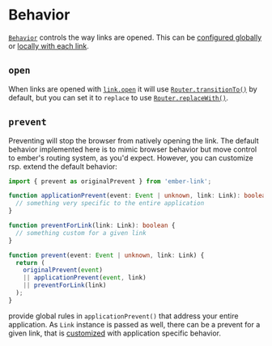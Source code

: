 # Behavior

[`Behavior`](./api/ember-link/interfaces/Behavior.md) controls the way links are
opened. This can be [configured globally](./configuration.md) or
[locally with each link](./helper.md#parameters).

## `open`

When links are opened with [`link.open`](./api/ember-link/classes/Link.md#open)
it will use
[`Router.transitionTo()`](https://api.emberjs.com/ember/5.0/classes/RouterService/methods/transitionTo?anchor=transitionTo)
by default, but you can set it to `replace` to use
[`Router.replaceWith()`](https://api.emberjs.com/ember/5.0/classes/RouterService/methods/replaceWith?anchor=replaceWith).

## `prevent`

Preventing will stop the browser from natively opening the link. The default
behavior implemented here is to mimic browser behavior but move control to
ember's routing system, as you'd expect. However, you can customize rsp. extend
the default behavior:

```ts
import { prevent as originalPrevent } from 'ember-link';

function applicationPrevent(event: Event | unknown, link: Link): boolean {
  // something very specific to the entire application
}

function preventForLink(link: Link): boolean {
  // something custom for a given link
}

function prevent(event: Event | unknown, link: Link) {
  return (
    originalPrevent(event) 
    || applicationPrevent(event, link) 
    || preventForLink(link)
  );
}
```

provide global rules in `applicationPrevent()` that address your entire
application. As `Link` instance is passed as well, there can be a prevent for a
given link, that is [customized](./customization.md) with application specific
behavior.
